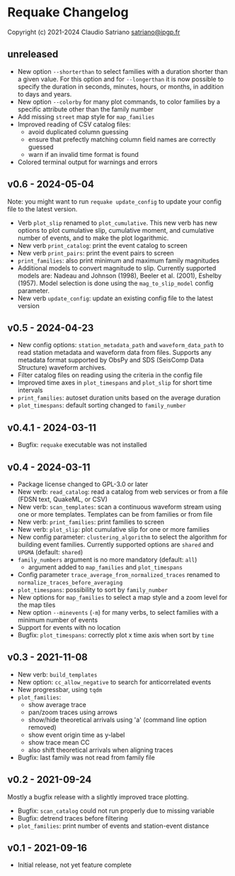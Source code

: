 # Requake Changelog

Copyright (c) 2021-2024 Claudio Satriano <satriano@ipgp.fr>

## unreleased

- New option `--shorterthan` to select families with a duration shorter than a
  given value. For this option and for `--longerthan` it is now possible to
  specify the duration in seconds, minutes, hours, or months, in addition to
  days and years.
- New option `--colorby` for many plot commands, to color families by a
  specific attribute other than the family number
- Add missing `street` map style for `map_families`
- Improved reading of CSV catalog files:
  - avoid duplicated column guessing
  - ensure that prefectly matching column field names are correctly guessed
  - warn if an invalid time format is found
- Colored terminal output for warnings and errors

## v0.6 - 2024-05-04

Note: you might want to run `requake update_config` to update your config file
to the latest version.

- Verb `plot_slip` renamed to `plot_cumulative`. This new verb has new options
  to plot cumulative slip, cumulative moment, and cumulative number of events,
  and to make the plot logarithmic.
- New verb `print_catalog`: print the event catalog to screen
- New verb `print_pairs`: print the event pairs to screen
- `print_families`: also print minimum and maximum family magnitudes
- Additional models to convert magnitude to slip. Currently supported models
  are: Nadeau and Johnson (1998), Beeler et al. (2001), Eshelby (1957).
  Model selection is done using the `mag_to_slip_model` config parameter.
- New verb `update_config`: update an existing config file to the latest
  version

## v0.5 - 2024-04-23

- New config options: `station_metadata_path` and `waveform_data_path` to
  read station metadata and waveform data from files. Supports any metadata
  format supported by ObsPy and SDS (SeisComp Data Structure) waveform
  archives.
- Filter catalog files on reading using the criteria in the config file
- Improved time axes in `plot_timespans` and `plot_slip` for short time
  intervals
- `print_families`: autoset duration units based on the average duration
- `plot_timespans`: default sorting changed to `family_number`

## v0.4.1 - 2024-03-11

- Bugfix: `requake` executable was not installed

## v0.4 - 2024-03-11

- Package license changed to GPL-3.0 or later
- New verb: `read_catalog`: read a catalog from web services or from a file
  (FDSN text, QuakeML, or CSV)
- New verb: `scan_templates`: scan a continuous waveform stream using one
  or more templates. Templates can be from families or from file
- New verb: `print_families`: print families to screen
- New verb: `plot_slip`: plot cumulative slip for one or more families
- New config parameter: `clustering_algorithm` to select the algorithm
  for building event families. Currently supported options are `shared` and
  `UPGMA` (default: `shared`)
- `family_numbers` argument is no more mandatory (default: `all`)
  - argument added to `map_families` and `plot_timespans`
- Config parameter `trace_average_from_normalized_traces` renamed to
  `normalize_traces_before_averaging`
- `plot_timespans`: possibility to sort by `family_number`
- New options for `map_families` to select a map style and a zoom level for the
  map tiles
- New option `--minevents` (`-m`) for many verbs, to select families with a
  minimum number of events
- Support for events with no location
- Bugfix: `plot_timespans`: correctly plot x time axis when sort by `time`

## v0.3 - 2021-11-08

- New verb: `build_templates`
- New option: `cc_allow_negative` to search for anticorrelated events
- New progressbar, using `tqdm`
- `plot_families`:
  - show average trace
  - pan/zoom traces using arrows
  - show/hide theoretical arrivals using 'a' (command line option removed)
  - show event origin time as y-label
  - show trace mean CC
  - also shift theoretical arrivals when aligning traces
- Bugfix: last family was not read from family file

## v0.2 - 2021-09-24

Mostly a bugfix release with a slightly improved trace plotting.

- Bugfix: `scan_catalog` could not run properly due to missing variable
- Bugfix: detrend traces before filtering
- `plot_families`: print number of events and station-event distance

## v0.1 - 2021-09-16

- Initial release, not yet feature complete
